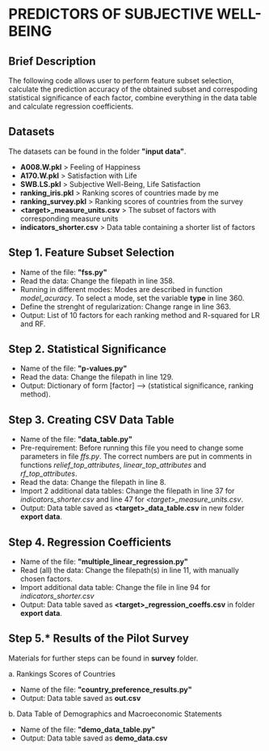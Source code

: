 # PREDICTORS OF SUBJECTIVE WELL-BEING

## Brief Description

The following code allows user to perform feature subset selection, calculate the prediction accuracy of the obtained subset and correspoding 
statistical significance of each factor, combine everything in the data table and calculate regression coefficients.

## Datasets 

The datasets can be found in the folder **"input data"**.

* **A008.W.pkl** > Feeling of Happiness
* **A170.W.pkl** > Satisfaction with Life
* **SWB.LS.pkl** > Subjective Well-Being, Life Satisfaction
* **ranking_iris.pkl** > Ranking scores of countries made by me
* **ranking_survey.pkl** > Ranking scores of countries from the survey
* **\<target\>_measure_units.csv** > The subset of factors with corresponding measure units 
* **indicators_shorter.csv** > Data table containing a shorter list of factors

## Step 1. Feature Subset Selection

* Name of the file: **"fss.py"**
* Read the data: Change the filepath in line 358.
* Running in different modes: Modes are described in function *model_acuracy*. To select a mode, set the variable **type** in line 360.
* Define the strenght of regularization: Change range in line 363.
* Output: List of 10 factors for each ranking method and R-squared for LR and RF.

## Step 2. Statistical Significance

* Name of the file: **"p-values.py"**
* Read the data: Change the filepath in line 129.
* Output: Dictionary of form [factor] --> (statistical significance, ranking method).   

## Step 3. Creating CSV Data Table

* Name of the file: **"data_table.py"**
* Pre-requirement: Before running this file you need to change some parameters in file *ffs.py*. The correct numbers are put in comments in functions *relief_top_attributes*, *linear_top_attributes* and *rf_top_attributes*.
* Read the data: Change the filepath in line 8.
* Import 2 additional data tables: Change the filepath in line 37 for *indicators_shorter.csv* and line 47 for *\<target\>_measure_units.csv*. 
* Output: Data table saved as **\<target\>_data_table.csv** in new folder **export data**.


## Step 4. Regression Coefficients

* Name of the file: **"multiple_linear_regression.py"**
* Read (all) the data: Change the filepath(s) in line 11, with manually chosen factors.
* Import additional data table: Change the file in line 94 for *indicators_shorter.csv*
* Output: Data table saved as **\<target\>_regression_coeffs.csv** in folder **export data**.

## Step 5.* Results of the Pilot Survey
Materials for further steps can be found in **survey** folder.

a. Rankings Scores of Countries

* Name of the file: **"country_preference_results.py"**
* Output: Data table saved as **out.csv**

b. Data Table of Demographics and Macroeconomic Statements

* Name of the file: **"demo_data_table.py"**
* Output: Data table saved as **demo_data.csv**
